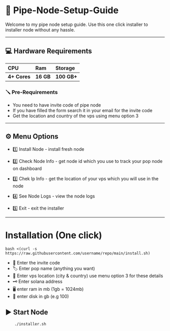 # 🚀 Pipe-Node-Setup-Guide
Welcome to my pipe node setup guide. Use this one click installer to installer node without any hassle.
---   ---
## 💻 Hardware Requirements
| CPU | Ram     | Storage               |
| :-------- | :------- | :------------------------- |
| **4+ Cores** | **16 GB** | **100 GB+** |

### 🪛 Pre-Requirements
- You need to have invite code of pipe node
- If you have filled the form search it in your email for the invite code
- Get the location and country of the vps using menu option 3
---
## ⚙️ Menu Options

- 1️⃣ Install Node - install fresh node

- 2️⃣ Check Node Info - get node id which you use to track your pop node on dashboard

- 3️⃣ Chek Ip Info - get the location of your vps which you will use in the node

- 4️⃣ See Node Logs - view the node logs

- 5️⃣ Exit - exit the installer
 ---
# Installation (One click)
   
    bash <(curl -s https://raw.githubusercontent.com/username/repo/main/install.sh)
 

- 🔑 Enter the invite code
- 🏷 Enter pop name (anything you want)
- 📍 Enter vps location (city & country) use menu option 3 for these details
- 🗝 Enter solana address
- 🖥 enter ram in mb (1gb = 1024mb)
- 💾 enter disk in gb (e.g 100)

## ▶️ Start Node

``` chmod +x installer.sh
    ./installer.sh